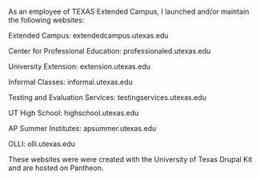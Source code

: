 As an employee of TEXAS Extended Campus, I launched and/or maintain the
following websites:

Extended Campus: extendedcampus.utexas.edu

Center for Professional Education: professionaled.utexas.edu

University Extension: extension.utexas.edu

Informal Classes: informal.utexas.edu

Testing and Evaluation Services: testingservices.utexas.edu

UT High School: highschool.utexas.edu

AP Summer Institutes: apsummer.utexas.edu

OLLI: olli.utexas.edu

These websites were were created with the University of Texas Drupal Kit
and are hosted on Pantheon.
